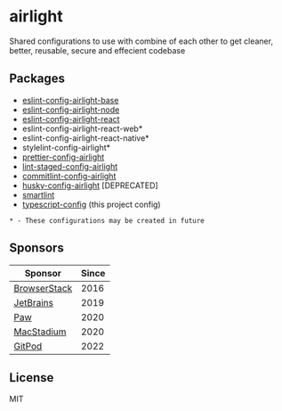 # airlight

Shared configurations to use with combine of each other to
get cleaner, better, reusable, secure and effecient codebase

## Packages

- [eslint-config-airlight-base](./packages/eslint-config-base)
- [eslint-config-airlight-node](./packages/eslint-config-node)
- [eslint-config-airlight-react](./packages/eslint-config-react)
- eslint-config-airlight-react-web\*
- eslint-config-airlight-react-native\*
- stylelint-config-airlight\*
- [prettier-config-airlight](./packages/prettier-config)
- [lint-staged-config-airlight](./packages/lint-staged-config)
- [commitlint-config-airlight](./packages/commitlint-config)
- [husky-config-airlight](./packages/husky-config) \[DEPRECATED\]
- [smartlint](./packages/smartlint)
- [typescript-config](./tsconfig.json) (this project config)

`* - These configurations may be created in future`

## Sponsors

| Sponsor                                       | Since |
| --------------------------------------------- | ----- |
| [BrowserStack](https://www.browserstack.com/) | 2016  |
| [JetBrains](https://www.jetbrains.com/)       | 2019  |
| [Paw](https://paw.cloud/)                     | 2020  |
| [MacStadium](https://www.macstadium.com/)     | 2020  |
| [GitPod](https://www.gitpod.io/)              | 2022  |

## License

MIT
